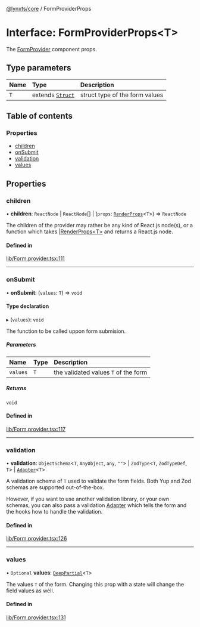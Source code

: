 [@lynxts/core](../README.md) / FormProviderProps

# Interface: FormProviderProps<T\>

The [FormProvider](../README.md#formprovider) component props.

## Type parameters

| Name | Type | Description |
| :------ | :------ | :------ |
| `T` | extends [`Struct`](../README.md#struct) | struct type of the form values |

## Table of contents

### Properties

- [children](FormProviderProps.md#children)
- [onSubmit](FormProviderProps.md#onsubmit)
- [validation](FormProviderProps.md#validation)
- [values](FormProviderProps.md#values)

## Properties

### children

• **children**: `ReactNode` \| `ReactNode`[] \| (`props`: [`RenderProps`](RenderProps.md)<`T`\>) => `ReactNode`

The children of the provider may rather be any kind of React.js node(s),
or a function which takes [<T>|RenderProps\<T\>](RenderProps.md) and
returns a React.js node.

#### Defined in

[lib/Form.provider.tsx:111](https://github.com/JoseLion/lynxts/blob/main/packages/core/src/lib/Form.provider.tsx#L111)

___

### onSubmit

• **onSubmit**: (`values`: `T`) => `void`

#### Type declaration

▸ (`values`): `void`

The function to be called uppon form submision.

##### Parameters

| Name | Type | Description |
| :------ | :------ | :------ |
| `values` | `T` | the validated values `T` of the form |

##### Returns

`void`

#### Defined in

[lib/Form.provider.tsx:117](https://github.com/JoseLion/lynxts/blob/main/packages/core/src/lib/Form.provider.tsx#L117)

___

### validation

• **validation**: `ObjectSchema`<`T`, `AnyObject`, `any`, ``""``\> \| `ZodType`<`T`, `ZodTypeDef`, `T`\> \| [`Adapter`](Adapter.md)<`T`\>

A validation schema of `T` used to validate the form fields. Both Yup and
Zod schemas are supported out-of-the-box.

However, if you want to use another validation library, or your own
schemas, you can also pass a validation [Adapter<T>](Adapter.md) which
tells the form and the hooks how to handle the validation.

#### Defined in

[lib/Form.provider.tsx:126](https://github.com/JoseLion/lynxts/blob/main/packages/core/src/lib/Form.provider.tsx#L126)

___

### values

• `Optional` **values**: [`DeepPartial`](../README.md#deeppartial)<`T`\>

The values `T` of the form. Changing this prop with a state will change
the field values as well.

#### Defined in

[lib/Form.provider.tsx:131](https://github.com/JoseLion/lynxts/blob/main/packages/core/src/lib/Form.provider.tsx#L131)
